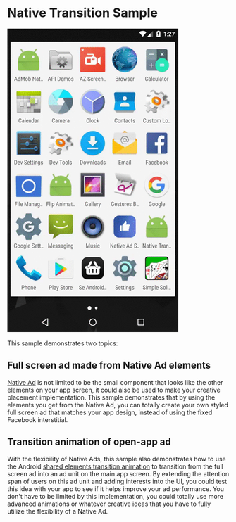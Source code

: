 # Native Transition Sample

![Demo](./screencast.gif)

This sample demonstrates two topics:

## Full screen ad made from Native Ad elements

[Native Ad][1] is not limited to be the small component that looks like
the other elements on your app screen, it could also be used to make
your creative placement implementation. This sample demonstrates that
by using the elements you get from the Native Ad, you can totally
create your own styled full screen ad that matches your app design,
instead of using the fixed Facebook interstitial.

## Transition animation of open-app ad

With the flexibility of Native Ads, this sample also demonstrates how
to use the Android [shared elements transition animation][2] to
transition from the full screen ad into an ad unit on the main app
screen. By extending the attention span of users on this ad unit and
adding interests into the UI, you could test this idea with your app
to see if it helps improve your ad performance. You don't have to be
limited by this implementation, you could totally use more advanced
animations or whatever creative ideas that you have to fully utilize
the flexibility of a Native Ad.

[1]: https://developers.facebook.com/docs/audience-network/android-native
[2]: https://developer.android.com/training/material/animations.html
